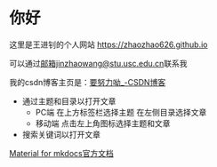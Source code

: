 <!--
 * @Descripttion: 
 * @Author: wjz
 * @Date: 2023-08-05 16:14:09
 * @LastEditors: wjz
 * @LastEditTime: 2023-08-05 20:10:58
-->
# 你好

这里是王进钊的个人网站 <https://zhaozhao626.github.io>

可以通过[邮箱jinzhaowang@stu.usc.edu.cn](jinzhaowang@stu.usc.edu.cn)联系我

我的csdn博客主页是：[要努力呦_-CSDN博客](https://blog.csdn.net/wjz0626?spm=1011.2480.3001.5343)

- 通过主题和目录以打开文章
	- PC端 在上方标签栏选择主题 在左侧目录选择文章
	- 移动端 点击左上角图标选择主题和文章
- 搜索关键词以打开文章

[Material for mkdocs官方文档](https://squidfunk.github.io/mkdocs-material/getting-started/)

